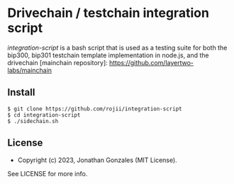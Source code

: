 # Drivechain / testchain integration script

*integration-script* is a bash script that is used as a testing suite for both
the bip300, bip301 testchain template implementation in node.js, and the
drivechain [mainchain repository]: https://github.com/layertwo-labs/mainchain

## Install

```
$ git clone https://github.com/rojii/integration-script
$ cd integration-script
$ ./sidechain.sh

```

## License

- Copyright (c) 2023, Jonathan Gonzales (MIT License).

See LICENSE for more info.

